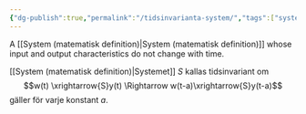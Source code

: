 ```yaml
---
{"dg-publish":true,"permalink":"/tidsinvarianta-system/","tags":["systemochtransformer"]}
---
```


A [[System (matematisk definition)\|System (matematisk definition)]] whose input and output characteristics do not change with time.

[[System (matematisk definition)\|Systemet]] $S$ kallas tidsinvariant om 
$$w(t) \xrightarrow{S}y(t) \Rightarrow w(t-a)\xrightarrow{S}y(t-a)$$
gäller för varje konstant $a$.
